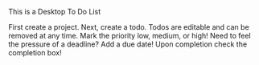 This is a Desktop To Do List

First create a project. 
Next, create a todo.
Todos are editable and can be removed at any time.
Mark the priority low, medium, or high!
Need to feel the pressure of a deadline? Add a due date! 
Upon completion check the completion box! 
